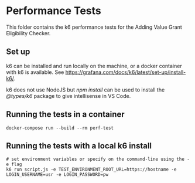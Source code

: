 # Performance Tests
This folder contains the k6 performance tests for the Adding Value Grant Eligibility Checker.

## Set up
k6 can be installed and run locally on the machine, or a docker container with k6 is available. See https://grafana.com/docs/k6/latest/set-up/install-k6/.

k6 does not use NodeJS but _npm install_ can be used to install the _@types/k6_ package to give intellisense in VS Code.

## Running the tests in a container
```
docker-compose run --build --rm perf-test
```

## Running the tests with a local k6 install
```
# set environment variables or specify on the command-line using the -e flag
k6 run script.js -e TEST_ENVIRONMENT_ROOT_URL=https://hostname -e LOGIN_USERNAME=usr -e LOGIN_PASSWORD=pw
```